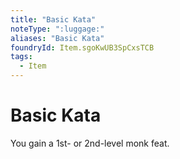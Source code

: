 ```yaml
---
title: "Basic Kata"
noteType: ":luggage:"
aliases: "Basic Kata"
foundryId: Item.sgoKwUB3SpCxsTCB
tags:
  - Item
---
```


# Basic Kata

You gain a 1st- or 2nd-level monk feat.
